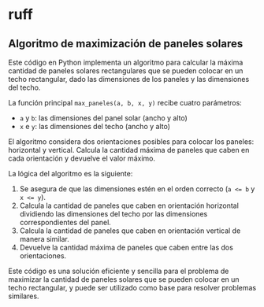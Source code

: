 # ruff

Algoritmo de maximización de paneles solares
-------------------------------------------

Este código en Python implementa un algoritmo para calcular la máxima cantidad de paneles solares rectangulares que se pueden colocar en un techo rectangular, dado las dimensiones de los paneles y las dimensiones del techo.

La función principal `max_paneles(a, b, x, y)` recibe cuatro parámetros:
- `a` y `b`: las dimensiones del panel solar (ancho y alto)
- `x` e `y`: las dimensiones del techo (ancho y alto)

El algoritmo considera dos orientaciones posibles para colocar los paneles: horizontal y vertical. Calcula la cantidad máxima de paneles que caben en cada orientación y devuelve el valor máximo.

La lógica del algoritmo es la siguiente:
1. Se asegura de que las dimensiones estén en el orden correcto (`a <= b` y `x <= y`).
2. Calcula la cantidad de paneles que caben en orientación horizontal dividiendo las dimensiones del techo por las dimensiones correspondientes del panel.
3. Calcula la cantidad de paneles que caben en orientación vertical de manera similar.
4. Devuelve la cantidad máxima de paneles que caben entre las dos orientaciones.

Este código es una solución eficiente y sencilla para el problema de maximizar la cantidad de paneles solares que se pueden colocar en un techo rectangular, y puede ser utilizado como base para resolver problemas similares.
